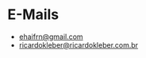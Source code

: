 # E-Mails

* [ehaifrn@gmail.com](mailto:ehaifrn@gmail.com)
* [ricardokleber@ricardokleber.com.br](mailto:ricardokleber@ricardokleber.com.br)